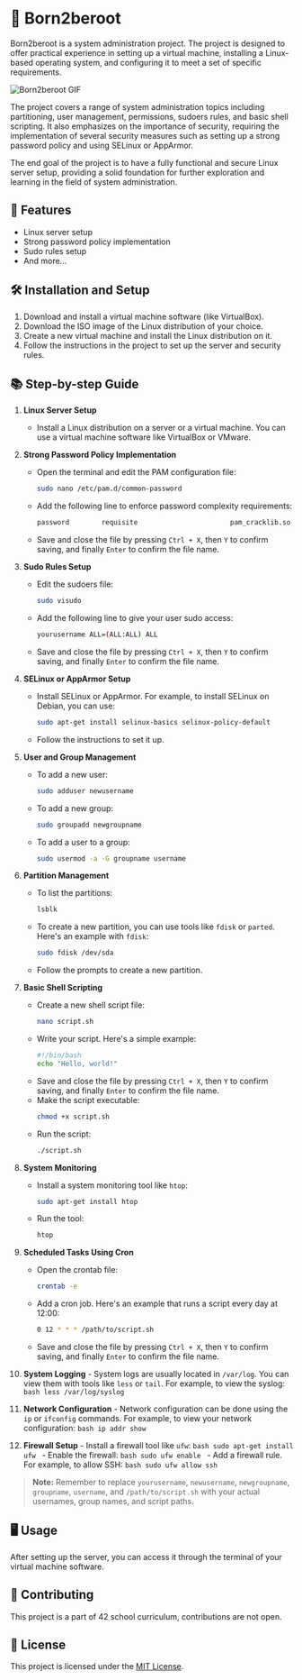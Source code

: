 # 🚀 Born2beroot

Born2beroot is a system administration project. The project is designed to offer practical experience in setting up a virtual machine, installing a Linux-based operating system, and configuring it to meet a set of specific requirements.

![Born2beroot GIF](https://media.tenor.com/FHSANLwBWD4AAAAi/linux-linux-power.gif)

The project covers a range of system administration topics including partitioning, user management, permissions, sudoers rules, and basic shell scripting. It also emphasizes on the importance of security, requiring the implementation of several security measures such as setting up a strong password policy and using SELinux or AppArmor.

The end goal of the project is to have a fully functional and secure Linux server setup, providing a solid foundation for further exploration and learning in the field of system administration.

## 🎯 Features

- Linux server setup
- Strong password policy implementation
- Sudo rules setup
- And more...

## 🛠️ Installation and Setup

1. Download and install a virtual machine software (like VirtualBox).
2. Download the ISO image of the Linux distribution of your choice.
3. Create a new virtual machine and install the Linux distribution on it.
4. Follow the instructions in the project to set up the server and security rules.

## 📚 Step-by-step Guide

1. **Linux Server Setup**
	 - Install a Linux distribution on a server or a virtual machine. You can use a virtual machine software like VirtualBox or VMware.

2. **Strong Password Policy Implementation**
	 - Open the terminal and edit the PAM configuration file:
		 ```bash
		 sudo nano /etc/pam.d/common-password
		 ```
	 - Add the following line to enforce password complexity requirements:
		 ```bash
		 password        requisite                       pam_cracklib.so retry=3 minlen=8 difok=3 dcredit=-1 ucredit=-1 lcredit=-1 ocredit=-1
		 ```
	 - Save and close the file by pressing `Ctrl + X`, then `Y` to confirm saving, and finally `Enter` to confirm the file name.

3. **Sudo Rules Setup**
	 - Edit the sudoers file:
		 ```bash
		 sudo visudo
		 ```
	 - Add the following line to give your user sudo access:
		 ```bash
		 yourusername ALL=(ALL:ALL) ALL
		 ```
	 - Save and close the file by pressing `Ctrl + X`, then `Y` to confirm saving, and finally `Enter` to confirm the file name.

4. **SELinux or AppArmor Setup**
	 - Install SELinux or AppArmor. For example, to install SELinux on Debian, you can use:
		 ```bash
		 sudo apt-get install selinux-basics selinux-policy-default
		 ```
	 - Follow the instructions to set it up.

5. **User and Group Management**
	 - To add a new user:
		 ```bash
		 sudo adduser newusername
		 ```
	 - To add a new group:
		 ```bash
		 sudo groupadd newgroupname
		 ```
	 - To add a user to a group:
		 ```bash
		 sudo usermod -a -G groupname username
		 ```

6. **Partition Management**
	 - To list the partitions:
		 ```bash
		 lsblk
		 ```
	 - To create a new partition, you can use tools like `fdisk` or `parted`. Here's an example with `fdisk`:
		 ```bash
		 sudo fdisk /dev/sda
		 ```
	 - Follow the prompts to create a new partition.

7. **Basic Shell Scripting**
	 - Create a new shell script file:
		 ```bash
		 nano script.sh
		 ```
	 - Write your script. Here's a simple example:
		 ```bash
		 #!/bin/bash
		 echo "Hello, world!"
		 ```
	 - Save and close the file by pressing `Ctrl + X`, then `Y` to confirm saving, and finally `Enter` to confirm the file name.
	 - Make the script executable:
		 ```bash
		 chmod +x script.sh
		 ```
	 - Run the script:
		 ```bash
		 ./script.sh
		 ```

8. **System Monitoring**
	 - Install a system monitoring tool like `htop`:
		 ```bash
		 sudo apt-get install htop
		 ```
	 - Run the tool:
		 ```bash
		 htop
		 ```

9. **Scheduled Tasks Using Cron**
	 - Open the crontab file:
		 ```bash
		 crontab -e
		 ```
	 - Add a cron job. Here's an example that runs a script every day at 12:00:
		 ```bash
		 0 12 * * * /path/to/script.sh
		 ```
	 - Save and close the file by pressing `Ctrl + X`, then `Y` to confirm saving, and finally `Enter` to confirm the file name.

10. **System Logging**
		- System logs are usually located in `/var/log`. You can view them with tools like `less` or `tail`. For example, to view the syslog:
			```bash
			less /var/log/syslog
			```

11. **Network Configuration**
		- Network configuration can be done using the `ip` or `ifconfig` commands. For example, to view your network configuration:
			```bash
			ip addr show
			```

12. **Firewall Setup**
		- Install a firewall tool like `ufw`:
			```bash
			sudo apt-get install ufw
			```
		- Enable the firewall:
			```bash
			sudo ufw enable
			```
		- Add a firewall rule. For example, to allow SSH:
			```bash
			sudo ufw allow ssh
			```

> **Note:** Remember to replace `yourusername`, `newusername`, `newgroupname`, `groupname`, `username`, and `/path/to/script.sh` with your actual usernames, group names, and script paths.

## 🖥️ Usage

After setting up the server, you can access it through the terminal of your virtual machine software.

## 📝 Contributing

This project is a part of 42 school curriculum, contributions are not open.

## 📜 License

This project is licensed under the [MIT License](LICENSE).
